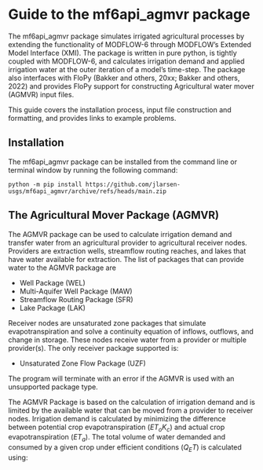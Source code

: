 # Guide to the mf6api_agmvr package

The mf6api_agmvr package simulates irrigated agricultural processes by 
extending the functionality of MODFLOW-6 through MODFLOW’s Extended Model 
Interface (XMI). The package is written in pure python, is tightly coupled with 
MODFLOW-6, and calculates irrigation demand and applied irrigation water at the 
outer iteration of a model’s time-step. The package also interfaces with FloPy 
(Bakker and others, 20xx; Bakker and others, 2022) and provides FloPy support 
for constructing Agricultural water mover (AGMVR) input files.

This guide covers the installation process, input file construction and 
formatting, and provides links to example problems.

## Installation
The mf6api_agmvr package can be installed from the command line or terminal 
window by running the following command:
```commandline
python -m pip install https://github.com/jlarsen-usgs/mf6api_agmvr/archive/refs/heads/main.zip
```

## The Agricultural Mover Package (AGMVR)
The AGMVR package can be used to calculate irrigation demand and transfer water 
from an agricultural provider to agricultural receiver nodes. Providers are 
extraction wells, streamflow routing reaches, and lakes that have water 
available for extraction. The list of packages that can provide water to the 
AGMVR package are
   - Well Package (WEL)
   - Multi-Aquifer Well Package (MAW)
   - Streamflow Routing Package (SFR)
   - Lake Package (LAK)

Receiver nodes are unsaturated zone packages that simulate evapotranspiration 
and solve a continuity equation of inflows, outflows, and change in storage. 
These nodes receive water from a provider or multiple provider(s). The only 
receiver package supported is:
   - Unsaturated Zone Flow Package (UZF)

The program will terminate with an error if the AGMVR is used with an 
unsupported package type.

The AGMVR Package is based on the calculation of irrigation demand and is 
limited by the available water that can be moved from a provider to receiver 
nodes. Irrigation demand is calculated by minimizing the difference between 
potential crop evapotranspiration ($ET_o K_c$) and actual crop evapotranspiration 
($ET_a$). The total volume of water demanded and consumed by a given crop under 
efficient conditions ($Q_ET$) is calculated using:


